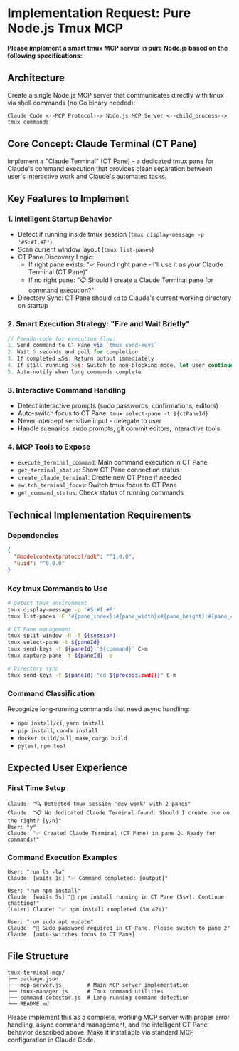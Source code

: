 # Implementation Request: Pure Node.js Tmux MCP

**Please implement a smart tmux MCP server in pure Node.js based on the following specifications:**

## Architecture
Create a single Node.js MCP server that communicates directly with tmux via shell commands (no Go binary needed):
```
Claude Code <--MCP Protocol--> Node.js MCP Server <--child_process--> tmux commands
```

## Core Concept: Claude Terminal (CT Pane)
Implement a "Claude Terminal" (CT Pane) - a dedicated tmux pane for Claude's command execution that provides clean separation between user's interactive work and Claude's automated tasks.

## Key Features to Implement

### 1. Intelligent Startup Behavior
- Detect if running inside tmux session (`tmux display-message -p '#S:#I.#P'`)
- Scan current window layout (`tmux list-panes`)
- CT Pane Discovery Logic:
  - If right pane exists: "✓ Found right pane - I'll use it as your Claude Terminal (CT Pane)"
  - If no right pane: "📋 Should I create a Claude Terminal pane for command execution?"
- Directory Sync: CT Pane should `cd` to Claude's current working directory on startup

### 2. Smart Execution Strategy: "Fire and Wait Briefly"
```javascript
// Pseudo-code for execution flow:
1. Send command to CT Pane via `tmux send-keys`
2. Wait 5 seconds and poll for completion
3. If completed ≤5s: Return output immediately 
4. If still running >5s: Switch to non-blocking mode, let user continue chatting
5. Auto-notify when long commands complete
```

### 3. Interactive Command Handling
- Detect interactive prompts (sudo passwords, confirmations, editors)
- Auto-switch focus to CT Pane: `tmux select-pane -t ${ctPaneId}`
- Never intercept sensitive input - delegate to user
- Handle scenarios: sudo prompts, git commit editors, interactive tools

### 4. MCP Tools to Expose
- `execute_terminal_command`: Main command execution in CT Pane
- `get_terminal_status`: Show CT Pane connection status
- `create_claude_terminal`: Create new CT Pane if needed
- `switch_terminal_focus`: Switch tmux focus to CT Pane
- `get_command_status`: Check status of running commands

## Technical Implementation Requirements

### Dependencies
```json
{
  "@modelcontextprotocol/sdk": "^1.0.0",
  "uuid": "^9.0.0"
}
```

### Key tmux Commands to Use
```bash
# Detect tmux environment
tmux display-message -p '#S:#I.#P'
tmux list-panes -F '#{pane_index}:#{pane_width}x#{pane_height}:#{pane_current_path}:#{pane_active}'

# CT Pane management  
tmux split-window -h -t ${session}
tmux select-pane -t ${paneId}
tmux send-keys -t ${paneId} '${command}' C-m
tmux capture-pane -t ${paneId} -p

# Directory sync
tmux send-keys -t ${paneId} "cd ${process.cwd()}" C-m
```

### Command Classification
Recognize long-running commands that need async handling:
- `npm install/ci`, `yarn install`
- `pip install`, `conda install`
- `docker build/pull`, `make`, `cargo build`
- `pytest`, `npm test`

## Expected User Experience

### First Time Setup
```
Claude: "🔍 Detected tmux session 'dev-work' with 2 panes"
Claude: "📋 No dedicated Claude Terminal found. Should I create one on the right? [y/n]"
User: "y"  
Claude: "✅ Created Claude Terminal (CT Pane) in pane 2. Ready for commands!"
```

### Command Execution Examples
```
User: "run ls -la"
Claude: [waits 1s] "✅ Command completed: [output]"

User: "run npm install"  
Claude: [waits 5s] "🔄 npm install running in CT Pane (5s+). Continue chatting!"
[Later] Claude: "✅ npm install completed (3m 42s)"

User: "run sudo apt update"
Claude: "🔐 Sudo password required in CT Pane. Please switch to pane 2"
Claude: [auto-switches focus to CT Pane]
```

## File Structure
```
tmux-terminal-mcp/
├── package.json
├── mcp-server.js        # Main MCP server implementation
├── tmux-manager.js      # Tmux command utilities
├── command-detector.js  # Long-running command detection
└── README.md
```

Please implement this as a complete, working MCP server with proper error handling, async command management, and the intelligent CT Pane behavior described above. Make it installable via standard MCP configuration in Claude Code.